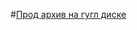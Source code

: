 #[Прод архив на гугл диске](https://drive.google.com/file/d/18hhGwmOn3sWF9-wUB7LCu3sbbOyV2nDi/view?usp=sharing "Гугл диск")
